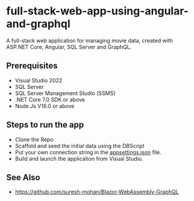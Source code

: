 # full-stack-web-app-using-angular-and-graphql

A full-stack web application for managing movie data, created with ASP.NET Core, Angular, SQL Server and GraphQL.

## Prerequisites

- Visual Studio 2022
- SQL Server
- SQL Server Management Studio (SSMS)
- .NET Core 7.0 SDK or above
- Node.Js V16.0 or above


## Steps to run the app

- Clone the Repo
- Scaffold and seed the initial data using the DBScript
- Put your own connection string in the [appsettings.json](https://github.com/SyncfusionExamples/full-stack-web-app-using-angular-and-graphql/blob/master/MovieApp/MovieApp/appsettings.json) file.
- Build and launch the application from Visual Studio.

## See Also

- https://github.com/suresh-mohan/Blazor-WebAssembly-GraphQL
